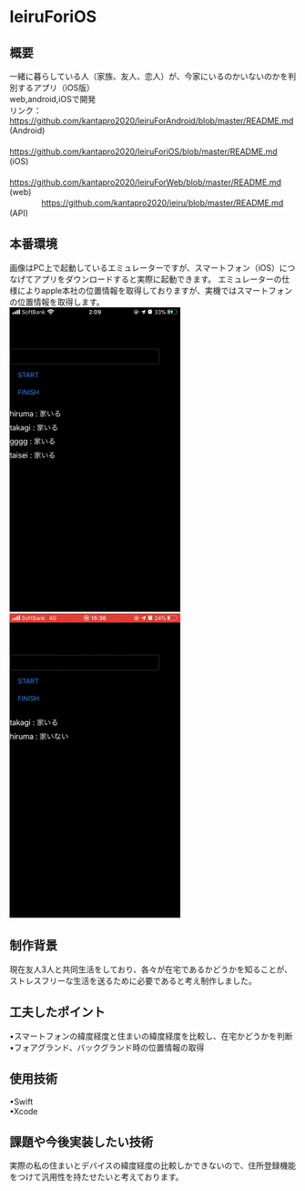# IeiruForiOS
## 概要
一緒に暮らしている人（家族、友人、恋人）が、今家にいるのかいないのかを判別するアプリ（iOS版）  
web,android,iOSで開発  
リンク：https://github.com/kantapro2020/IeiruForAndroid/blob/master/README.md (Android)  
　　　　https://github.com/kantapro2020/IeiruForiOS/blob/master/README.md (iOS)  
　　　　https://github.com/kantapro2020/IeiruForWeb/blob/master/README.md (web)  
　　　　https://github.com/kantapro2020/ieiru/blob/master/README.md (API)

## 本番環境
画像はPC上で起動しているエミュレーターですが、スマートフォン（iOS）につなげてアプリをダウンロードすると実際に起動できます。
エミュレーターの仕様によりapple本社の位置情報を取得しておりますが、実機ではスマートフォンの位置情報を取得します。  
<img src="/sampleiOS.png" width="300px">
<img src="/IeiruForiOS.gif" width="300px">

## 制作背景
現在友人3人と共同生活をしており、各々が在宅であるかどうかを知ることが、ストレスフリーな生活を送るために必要であると考え制作しました。

## 工夫したポイント
•スマートフォンの緯度経度と住まいの緯度経度を比較し、在宅かどうかを判断  
•フォアグランド、バックグランド時の位置情報の取得

## 使用技術
•Swift  
•Xcode  

## 課題や今後実装したい技術
実際の私の住まいとデバイスの緯度経度の比較しかできないので、住所登録機能をつけて汎用性を持たせたいと考えております。
